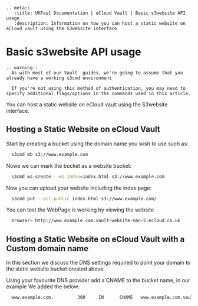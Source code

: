 ```eval_rst
.. meta::
   :title: UKFast Documentation | eCloud Vault | Basic s3website API usage
   :description: Information on how you can host a static website on eCloud vault using the S3website interface
```
# Basic s3website API usage

```eval_rst
.. warning::
  As with most of our Vault  guides, we're going to assume that you already have a working s3cmd environment

  If you're not using this method of authentication, you may need to specify additional flags/options in the commands used in this article.
```

You can host a static website on eCloud vault using the S3website interface.

## Hosting a Static Website on eCloud Vault

Start by creating a bucket using the domain name you wish to use such as:

```bash
  s3cmd mb s3://www.example.com
```

Nowe we can mark the bucket as a website bucket:

```bash
  s3cmd ws-create --ws-index=index.html s3://www.example.com
```

Now you can upload your website including the index page:

```bash
  s3cmd put --acl-public index.html s3://www.example.com/
```

You can test the WebPage is working by viewing the website

```bash
  browser> http://www.example.com.vault-website-man-5.ecloud.co.uk
```
## Hosting a Static Website on eCloud Vault with a Custom domain name

In this section we discuss the DNS settings required to point your domain to the static website bucket created above.

Using your favourite DNS provider add a CNAME to the bucket name, in our example We added the below:

```bash
  www.example.com.         300     IN      CNAME   www.example.com.vault-website-man-5.ecloud.co.uk
```
